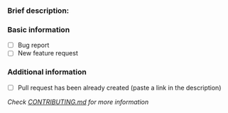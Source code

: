 ### Brief description:
<!-- Write here... >>> -->


<!-- <<< ...write here -->
### Basic information
* [ ] Bug report
* [ ] New feature request

### Additional information
* [ ] Pull request has been already created (paste a link in the description)

*Check [CONTRIBUTING.md](../blob/master/github/CONTRIBUTING.md) for more information*
